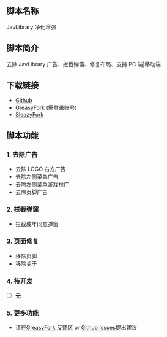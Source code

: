 ## 脚本名称

JavLibrary 净化增强

## 脚本简介

去除 JavLibrary 广告、拦截弹窗、修复布局、支持 PC 端|移动端

## 下载链接

-   [Github](https://raw.githubusercontent.com/GangPeter/pgscript/refs/heads/main/dist/javlibrary.js)
-   [GreasyFork](https://greasyfork.org/scripts/519686) (需登录账号)
-   [SleazyFork](https://sleazyfork.org/scripts/519686)

## 脚本功能

### 1. 去除广告

-   去除 LOGO 右方广告
-   去除左侧菜单广告
-   去除左侧菜单游戏推广
-   去除页脚广告

### 2. 拦截弹窗

-   拦截成年同意弹窗

### 3. 页面修复

-   移除页脚
-   移除关于

### 4. 待开发

-   [ ] ~~无~~

### 5. 更多功能

-   请在[GreasyFork 反馈区](https://greasyfork.org/scripts/519686/feedback) or [Github Issues](https://github.com/GangPeter/pgscript/issues)提出建议
